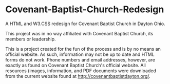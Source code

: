 # Covenant-Baptist-Church-Redesign
A HTML and W3.CSS redesign for Covenant Baptist Church in Dayton Ohio.

This project was in no way affiliated with Covenant Baptist Church, its members or leadership. 

This is a project created for the fun of the process and is by no means an official website. 
As such, information may not be up to date and HTML forms do not work. 
Phone numbers and email addresses, however, are exactly as found on Covenant Baptist Church's official website.
All resources (images, information, and PDF documents were downloaded from the current website found at http://covenantbaptistdayton.org/.
